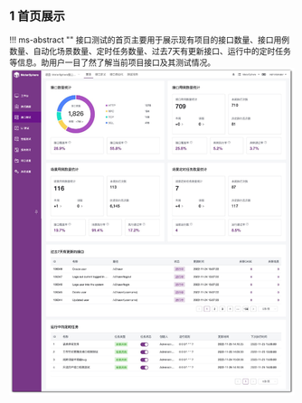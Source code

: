 

   ## 1 首页展示
!!! ms-abstract "" 
    接口测试的首页主要用于展示现有项目的接口数量、接口用例数量、自动化场景数量、定时任务数量、过去7天有更新接口、运行中的定时任务等信息。助用户一目了然了解当前项目接口及其测试情况。
![!接口测试首页](../../img/api/接口测试首页.png)
